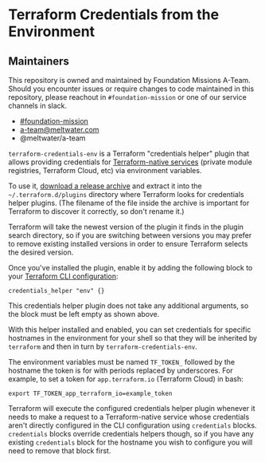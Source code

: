# Terraform Credentials from the Environment

## Maintainers

This repository is owned and maintained by Foundation Missions A-Team.  Should you encounter issues or require changes to code maintained in this repository, please reachout in `#foundation-mission` or one of our service channels in slack.

* [#foundation-mission](https://meltwater.slack.com/archives/CATUVU820)
* [a-team@meltwater.com](mailto:a-team@meltwater.com)
* @meltwater/a-team

`terraform-credentials-env` is a Terraform "credentials helper" plugin that
allows providing credentials for
[Terraform-native services](https://www.terraform.io/docs/internals/remote-service-discovery.html)
(private module registries, Terraform Cloud, etc) via environment variables.

To use it,
[download a release archive](https://github.com/apparentlymart/terraform-credentials-env/releases)
and extract it into the `~/.terraform.d/plugins` directory where Terraform
looks for credentials helper plugins. (The filename of the file inside the
archive is important for Terraform to discover it correctly, so don't rename
it.)

Terraform will take the newest version of the plugin it finds in the plugin
search directory, so if you are switching between versions you may prefer to
remove existing installed versions in order to ensure Terraform selects the
desired version.

Once you've installed the plugin, enable it by adding the following block
to your
[Terraform CLI configuration](https://www.terraform.io/docs/commands/cli-config.html):

```hcl
credentials_helper "env" {}
```

This credentials helper plugin does not take any additional arguments, so the
block must be left empty as shown above.

With this helper installed and enabled, you can set credentials for specific
hostnames in the environment for your shell so that they will be inherited
by `terraform` and then in turn by `terraform-credentials-env`.

The environment variables must be named `TF_TOKEN_` followed by the hostname
the token is for with periods replaced by underscores. For example, to set
a token for `app.terraform.io` (Terraform Cloud) in bash:

```
export TF_TOKEN_app_terraform_io=example_token
```

Terraform will execute the configured credentials helper plugin whenever it
needs to make a request to a Terraform-native service whose credentials aren't
directly configured in the CLI configuration using `credentials` blocks.
`credentials` blocks override credentials helpers though, so if you have any
existing `credentials` block for the hostname you wish to configure you will
need to remove that block first.
